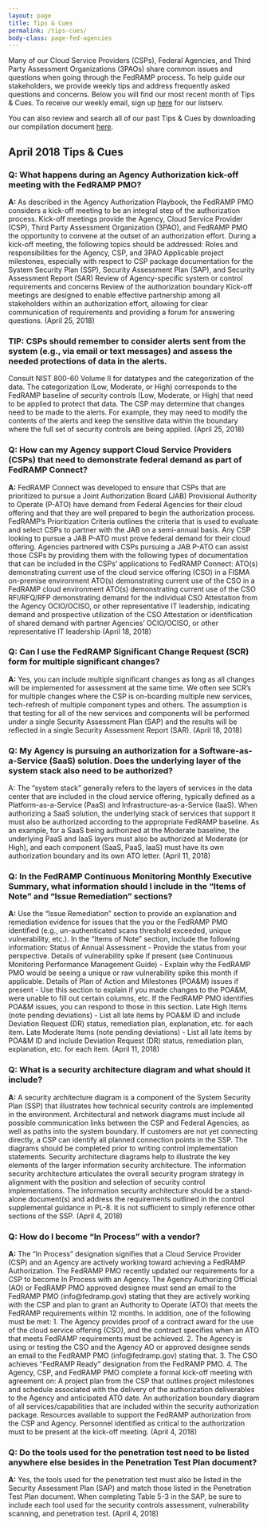 ```yaml
---
layout: page
title: Tips & Cues
permalink: /tips-cues/
body-class: page-fed-agencies
---
```

Many of our Cloud Service Providers (CSPs), Federal Agencies, and Third Party Assessment Organizations (3PAOs) share common issues and questions when going through the FedRAMP process. To help guide our stakeholders, we provide weekly tips and address frequently asked questions and concerns. Below you will find our most recent month of Tips & Cues. To receive our weekly email, sign up [here](https://public.govdelivery.com/accounts/USGSA/subscriber/new?qsp=USGSA_2224) for our listserv. 

You can also review and search all of our past Tips & Cues by downloading our compilation document <a href="{{site.baseurl}}/assets/resources/documents/FedRAMP_Tips_and_Cues.pdf">here</a>.

<h2>April 2018 Tips & Cues</h2>
<div class="q1">
 
<div class="q3">
<h3>Q: What happens during an Agency Authorization kick-off meeting with the FedRAMP PMO?</h3> 
<p><strong>A:</strong>  As described in the Agency Authorization Playbook, the FedRAMP PMO considers a kick-off meeting to be an integral step of the authorization process. Kick-off meetings provide the Agency, Cloud Service Provider (CSP), Third Party Assessment Organization (3PAO), and FedRAMP PMO the opportunity to convene at the outset of an authorization effort. During a kick-off meeting, the following topics should be addressed:
Roles and responsibilities for the Agency, CSP, and 3PAO
Applicable project milestones, especially with respect to CSP package documentation for the System Security Plan (SSP), Security Assessment Plan (SAP), and Security Assessment Report (SAR)
Review of Agency-specific system or control requirements and concerns
Review of the authorization boundary
Kick-off meetings are designed to enable effective partnership among all stakeholders within an authorization effort, allowing for clear communication of requirements and providing a forum for answering questions.
(April 25, 2018) 
</p>
</div>

<div class="q3">
<h3>TIP: CSPs should remember to consider alerts sent from the system (e.g., via email or text messages) and assess the needed protections of data in the alerts.</h3>
Consult NIST 800-60 Volume II for datatypes and the categorization of the data. The categorization (Low, Moderate, or High) corresponds to the FedRAMP baseline of security controls (Low, Moderate, or High) that need to be applied to protect that data. The CSP may determine that changes need to be made to the alerts. For example, they may need to modify the contents of the alerts and keep the sensitive data within the boundary where the full set of security controls are being applied.
(April 25, 2018) 
</p>
</div>

<div class="q3">
<h3>Q: How can my Agency support Cloud Service Providers (CSPs) that need to demonstrate federal demand as part of FedRAMP Connect? </h3>
<p><strong>A:</strong>  FedRAMP Connect was developed to ensure that CSPs that are prioritized to pursue a Joint Authorization Board (JAB) Provisional Authority to Operate (P-ATO) have demand from Federal Agencies for their cloud offering and that they are well prepared to begin the authorization process. FedRAMP’s Prioritization Criteria outlines the criteria that is used to evaluate and select CSPs to partner with the JAB on a semi-annual basis.
Any CSP looking to pursue a JAB P-ATO must prove federal demand for their cloud offering. Agencies partnered with CSPs pursuing a JAB P-ATO can assist those CSPs by providing them with the following types of documentation that can be included in the CSPs’ applications to FedRAMP Connect:
ATO(s) demonstrating current use of the cloud service offering (CSO) in a FISMA on-premise environment
ATO(s) demonstrating current use of the CSO in a FedRAMP cloud environment
ATO(s) demonstrating current use of the CSO
RFI/RFQ/RFP demonstrating demand for the individual CSO
Attestation from the Agency OCIO/OCISO, or other representative IT leadership, indicating demand and prospective utilization of the CSO
Attestation or identification of shared demand with partner Agencies’ OCIO/OCISO, or other representative IT leadership
(April 18, 2018) 
 </p>
</div>

<div class="q3">
<h3>Q: Can I use the FedRAMP Significant Change Request (SCR) form for multiple significant changes?</h3>
<p><strong>A:</strong> Yes, you can include multiple significant changes as long as all changes will be implemented for assessment at the same time.  We often see SCR’s for multiple changes where the CSP is on-boarding multiple new services, tech-refresh of multiple component types and others.  The assumption is that testing for all of the new services and components will be performed under a single Security Assessment Plan (SAP) and the results will be reflected in a single Security Assessment Report (SAR).
(April 18, 2018) 

<div class="q3">
<h3>Q: My Agency is pursuing an authorization for a Software-as-a-Service (SaaS) solution. Does the underlying layer of the system stack also need to be authorized?</h3>
A: The “system stack” generally refers to the layers of services in the data center that are included in the cloud service offering, typically defined as a Platform-as-a-Service (PaaS) and Infrastructure-as-a-Service (IaaS). When authorizing a SaaS solution, the underlying stack of services that support it must also be authorized according to the appropriate FedRAMP baseline. As an example, for a SaaS being authorized at the Moderate baseline, the underlying PaaS and IaaS layers must also be authorized at Moderate (or High), and each component (SaaS, PaaS, IaaS) must have its own authorization boundary and its own ATO letter.
(April 11, 2018) 
</p>
</div>
 
 <div class="q3">

<h3>Q: In the FedRAMP Continuous Monitoring Monthly Executive Summary, what information should I include in the “Items of Note” and “Issue Remediation” sections?</h3>
<p><strong>A:</strong> Use the “Issue Remediation” section to provide an explanation and remediation evidence for issues that the you or the FedRAMP PMO identified (e.g., un-authenticated scans threshold exceeded, unique vulnerability, etc.).
In the “Items of Note” section, include the following information:
Status of Annual Assessment - Provide the status from your perspective.
Details of vulnerability spike if present (see Continuous Monitoring Performance Management Guide) - Explain why the FedRAMP PMO would be seeing a unique or raw vulnerability spike this month if applicable.
Details of Plan of Action and Milestones (POA&M) issues if present - Use this section to explain if you made changes to the POA&M, were unable to fill out certain columns, etc. If the FedRAMP PMO identifies POA&M issues, you can respond to those in this section.
Late High Items (note pending deviations) - List all late items by POA&M ID and include Deviation Request (DR) status, remediation plan, explanation, etc. for each item.
Late Moderate Items (note pending deviations) - List all late items by POA&M ID and include Deviation Request (DR) status, remediation plan, explanation, etc. for each item.
(April 11, 2018)
</p>
</div>

<div class="q3">

<h3>Q: What is a security architecture diagram and what should it include?</h3>
<p><strong>A:</strong>  A security architecture diagram is a component of the System Security Plan (SSP) that illustrates how technical security controls are implemented in the environment.
Architectural and network diagrams must include all possible communication links between the CSP and Federal Agencies, as well as paths into the system boundary. If customers are not yet connecting directly, a CSP can identify all planned connection points in the SSP. The diagrams should be completed prior to writing control implementation statements.
Security architecture diagrams help to illustrate the key elements of the larger information security architecture. The information security architecture articulates the overall security program strategy in alignment with the position and selection of security control implementations. The information security architecture should be a stand-alone document(s) and address the requirements outlined in the control supplemental guidance in PL-8. It is not sufficient to simply reference other sections of the SSP.
(April 4, 2018) 
</p>
</div>

<div class="q3">
<h3>Q: How do I become “In Process” with a vendor?</h3>
<p><strong>A:</strong> The “In Process” designation signifies that a Cloud Service Provider (CSP) and an Agency are actively working toward achieving a FedRAMP Authorization. The FedRAMP PMO recently updated our requirements for a CSP to become In Process with an Agency. The Agency Authorizing Official (AO) or FedRAMP PMO approved designee must send an email to the FedRAMP PMO (info@fedramp.gov) stating that they are actively working with the CSP and plan to grant an Authority to Operate (ATO) that meets the FedRAMP requirements within 12 months.
In addition, one of the following must be met:
1. The Agency provides proof of a contract award for the use of the cloud service offering (CSO), and the contract specifies when an ATO that meets FedRAMP requirements must be achieved.
2. The Agency is using or testing the CSO and the Agency AO or approved designee sends an email to the FedRAMP PMO (info@fedramp.gov) stating that.
3. The CSO achieves “FedRAMP Ready” designation from the FedRAMP PMO.
4. The Agency, CSP, and FedRAMP PMO complete a formal kick-off meeting with agreement on:
A project plan from the CSP that outlines project milestones and schedule associated with the delivery of the authorization deliverables to the Agency and anticipated ATO date.
An authorization boundary diagram of all services/capabilities that are included within the security authorization package.
Resources available to support the FedRAMP authorization from the CSP and Agency. Personnel identified as critical to the authorization must to be present at the kick-off meeting.
(April 4, 2018) 
</p>
</div>
 
<div class="q3">
<h3>Q: Do the tools used for the penetration test need to be listed anywhere else besides in the Penetration Test Plan document?</h3>
<p><strong>A:</strong> Yes, the tools used for the penetration test must also be listed in the Security Assessment Plan (SAP) and match those listed in the Penetration Test Plan document. When completing Table 5-3 in the SAP, be sure to include each tool used for the security controls assessment, vulnerability scanning, and penetration test.
(April 4, 2018) 
</p>
</div>
